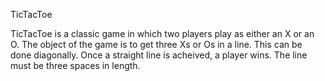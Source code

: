 TicTacToe

TicTacToe is a classic game in which two players play as either an X or an O.
The object of the game is to get three Xs or Os in a line.
This can be done diagonally. Once a straight line is acheived, a player wins.
The line must be three spaces in length.
